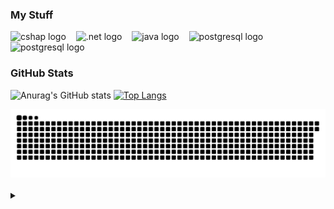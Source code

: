 <h3 align="left">My Stuff</h3>
<div align="left">
  <img src="https://seeklogo.com/images/C/c-sharp-c-logo-02F17714BA-seeklogo.com.png" height="55" alt="cshap logo"  />
  <img width="8" />
  <img src="https://upload.wikimedia.org/wikipedia/commons/thumb/e/ee/.NET_Core_Logo.svg/1024px-.NET_Core_Logo.svg.png" height="55" alt=".net logo" />
  <img width="8" />
  <img src="https://cdn.jsdelivr.net/gh/devicons/devicon/icons/java/java-original.svg" height="55" alt="java logo"  />
  <img width="8" />
  <img src="https://cdn.jsdelivr.net/gh/devicons/devicon/icons/postgresql/postgresql-original.svg" height="55" alt="postgresql logo"  />
  <img width="8" />
  <img src="https://draculatheme.com/images/hero/dracula-icon.svg" height="55" alt="postgresql logo"  />
  <img width="8" />
</div>


<h3>GitHub Stats</h3>

![Anurag's GitHub stats](https://github-readme-stats.vercel.app/api?username=rodrigueseduardo&show_icons=true&theme=dracula&hide=issues&hide_title=true)
[![Top Langs](https://github-readme-stats.vercel.app/api/top-langs/?username=rodrigueseduardo&theme=dracula&layout=compact)](https://github.com/rodrigueseduardo/github-readme-stats)

<picture>
  <source media="(prefers-color-scheme: dark)" srcset="https://raw.githubusercontent.com/rodrigueseduardo/rodrigueseduardo/output/github-contribution-grid-snake-dark.svg">
  <source media="(prefers-color-scheme: light)" srcset="https://raw.githubusercontent.com/rodrigueseduardo/rodrigueseduardo/output/github-contribution-grid-snake.svg">
  <img alt="github contribution grid snake animation" src="https://raw.githubusercontent.com/rodrigueseduardo/rodrigueseduardo/output/github-contribution-grid-snake.svg">
</picture>
<br><br>

<details align="left">
  <summary></summary> 
 
  - Badges by <a href="https://shields.io/">shields.io</a>.
  - GitHub Stats by <a href="https://github.com/anuraghazra/github-readme-stats">anuraghazra</a>.
  - Developer vector created by BingIA
 
  <div align="right">Made by <a href="https://github.com/rodrigueseduardo">Eduardo Rodrigues 'PhazonX'</a>.</div>

</details>

<!--
**rodrigueseduardo/rodrigueseduardo** is a ✨ _special_ ✨ repository because its `README.md` (this file) appears on your GitHub profile.

Here are some ideas to get you started:

- 🔭 I’m currently working on ...
- 🌱 I’m currently learning ...
- 👯 I’m looking to collaborate on ...
- 🤔 I’m looking for help with ...
- 💬 Ask me about ...
- 📫 How to reach me: ...
- 😄 Pronouns: ...
- ⚡ Fun fact: ...
-->
